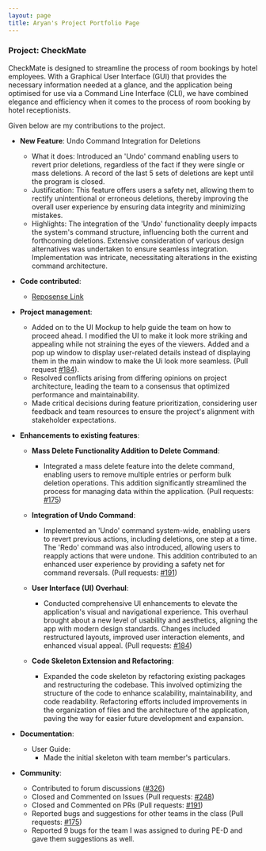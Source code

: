 ```yaml
---
layout: page
title: Aryan's Project Portfolio Page
---
```


### Project: CheckMate

CheckMate is designed to streamline the process of room bookings by hotel employees. With a Graphical User Interface (GUI) that provides the necessary information needed at a glance, and the application
being optimised for use via a Command Line Interface (CLI), we have combined elegance and efficiency when it comes to
the process of room booking by hotel receptionists.

Given below are my contributions to the project.

* **New Feature**: Undo Command Integration for Deletions
  * What it does: Introduced an 'Undo' command enabling users to revert prior deletions, regardless of the fact if they were single or mass deletions. A record of the last 5 sets of deletions are kept until the program is closed.
  * Justification: This feature offers users a safety net, allowing them to rectify unintentional or erroneous deletions, thereby improving the overall user experience by ensuring data integrity and minimizing mistakes.
  * Highlights: The integration of the 'Undo' functionality deeply impacts the system's command structure, influencing both the current and forthcoming deletions. Extensive consideration of various design alternatives was undertaken to ensure seamless integration. Implementation was intricate, necessitating alterations in the existing command architecture.

* **Code contributed**: 
  * [Reposense Link](https://nus-cs2103-ay2324s1.github.io/tp-dashboard/?search=Aryan&sort=groupTitle&sortWithin=title&timeframe=commit&mergegroup=&groupSelect=groupByRepos&breakdown=true&checkedFileTypes=docs~functional-code~test-code~other&since=2023-09-22)

* **Project management**:
  * Added on to the UI Mockup to help guide the team on how to proceed ahead. I modified the UI to make it look more striking and appealing while not straining the eyes of the viewers. Added and a pop up window to display user-related details instead of displaying them in the main window to make the Ui look more seamless. (Pull request [#184](https://github.com/AY2324S1-CS2103T-F10-1/tp/pull/184/files)).
  * Resolved conflicts arising from differing opinions on project architecture, leading the team to a consensus that optimized performance and maintainability.
  * Made critical decisions during feature prioritization, considering user feedback and team resources to ensure the project's alignment with stakeholder expectations.

* **Enhancements to existing features**:

  * **Mass Delete Functionality Addition to Delete Command**:
    * Integrated a mass delete feature into the delete command, enabling users to remove multiple entries or perform bulk deletion operations. This addition significantly streamlined the process for managing data within the application. (Pull requests: [#175](https://github.com/AY2324S1-CS2103T-F10-1/tp/pull/175/files))

  * **Integration of Undo Command**:
    * Implemented an 'Undo' command system-wide, enabling users to revert previous actions, including deletions, one step at a time. The 'Redo' command was also introduced, allowing users to reapply actions that were undone. This addition contributed to an enhanced user experience by providing a safety net for command reversals. (Pull requests: [#191](https://github.com/AY2324S1-CS2103T-F10-1/tp/pull/191/files))

  * **User Interface (UI) Overhaul**:
    * Conducted comprehensive UI enhancements to elevate the application's visual and navigational experience. This overhaul brought about a new level of usability and aesthetics, aligning the app with modern design standards. Changes included restructured layouts, improved user interaction elements, and enhanced visual appeal. (Pull requests: [#184](https://github.com/AY2324S1-CS2103T-F10-1/tp/pull/184/files))

  * **Code Skeleton Extension and Refactoring**:
    * Expanded the code skeleton by refactoring existing packages and restructuring the codebase. This involved optimizing the structure of the code to enhance scalability, maintainability, and code readability. Refactoring efforts included improvements in the organization of files and the architecture of the application, paving the way for easier future development and expansion.

* **Documentation**:
  * User Guide:
    * Made the initial skeleton with team member's particulars.

* **Community**:
  * Contributed to forum discussions ([#326](https://github.com/nus-cs2103-AY2324S1/forum/issues/326))
  * Closed and Commented on Issues (Pull requests: [#248](https://github.com/AY2324S1-CS2103T-F10-1/tp/pull/248))
  * Closed and Commented on PRs (Pull requests: [#191](https://github.com/AY2324S1-CS2103T-F10-1/tp/pull/191))
  * Reported bugs and suggestions for other teams in the class (Pull requests: [#175](https://github.com/AY2324S1-CS2103T-F10-1/tp/pull/175))
  * Reported 9 bugs for the team I was assigned to during PE-D and gave them suggestions as well.

